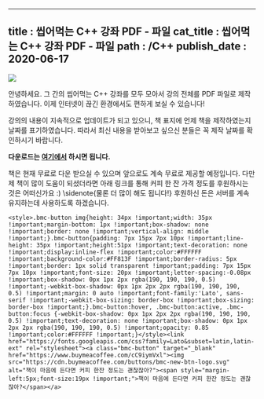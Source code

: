 -----------------
title : 씹어먹는 C++ 강좌 PDF - 파일
cat_title : 씹어먹는 C++ 강좌 PDF - 파일
path : /C++
publish_date : 2020-06-17
-----------------

![](/img/ChewingCpplogo.png)

안녕하세요. 그 간의 씹어먹는 C++ 강좌를 모두 모아서 강의 전체를 PDF 파일로 제작하였습니다. 이제 인터넷이 끊긴 환경에서도 편하게 보실 수 있습니다!

강의의 내용이 지속적으로 업데이트가 되고 있으니, 책 표지에 언제 책을 제작하였는지 날짜를 표기하였습니다. 따라서 최신 내용을 받아보고 싶으신 분들은 꼭 제작 날짜를 확인하시기 바랍니다.

**다운로드는 [여기에서](https://github.com/kev0960/ModooCode/raw/master/book/cpp/main.pdf) 하시면 됩니다.**

책은 현재 무료로 다운 받으실 수 있으며 앞으로도 계속 무료로 제공할 예정입니다. 다만 제 책이 많이 도움이 되셨더라면 아래 링크를 통해 커피 한 잔 가격 정도를 후원하시는 것은 어떠신가요 :) \sidenote{물론 더 많이 해도 됩니다!} 후원하신 돈은 서버를 계속 유지하는데 사용하도록 하겠습니다.

```embed
<style>.bmc-button img{height: 34px !important;width: 35px !important;margin-bottom: 1px !important;box-shadow: none !important;border: none !important;vertical-align: middle !important;}.bmc-button{padding: 7px 15px 7px 10px !important;line-height: 35px !important;height:51px !important;text-decoration: none !important;display:inline-flex !important;color:#FFFFFF !important;background-color:#FF813F !important;border-radius: 5px !important;border: 1px solid transparent !important;padding: 7px 15px 7px 10px !important;font-size: 20px !important;letter-spacing:-0.08px !important;box-shadow: 0px 1px 2px rgba(190, 190, 190, 0.5) !important;-webkit-box-shadow: 0px 1px 2px 2px rgba(190, 190, 190, 0.5) !important;margin: 0 auto !important;font-family:'Lato', sans-serif !important;-webkit-box-sizing: border-box !important;box-sizing: border-box !important;}.bmc-button:hover, .bmc-button:active, .bmc-button:focus {-webkit-box-shadow: 0px 1px 2px 2px rgba(190, 190, 190, 0.5) !important;text-decoration: none !important;box-shadow: 0px 1px 2px 2px rgba(190, 190, 190, 0.5) !important;opacity: 0.85 !important;color:#FFFFFF !important;}</style><link href="https://fonts.googleapis.com/css?family=Lato&subset=latin,latin-ext" rel="stylesheet"><a class="bmc-button" target="_blank" href="https://www.buymeacoffee.com/cC9iymVxl"><img src="https://cdn.buymeacoffee.com/buttons/bmc-new-btn-logo.svg" alt="책이 마음에 든다면 커피 한잔 정도는 괜찮잖아?"><span style="margin-left:5px;font-size:19px !important;">책이 마음에 든다면 커피 한잔 정도는 괜찮잖아?</span></a>
```